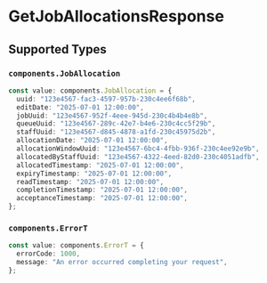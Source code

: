 # GetJobAllocationsResponse


## Supported Types

### `components.JobAllocation`

```typescript
const value: components.JobAllocation = {
  uuid: "123e4567-fac3-4597-957b-230c4ee6f68b",
  editDate: "2025-07-01 12:00:00",
  jobUuid: "123e4567-952f-4eee-945d-230c4b4b4e8b",
  queueUuid: "123e4567-289c-42e7-b4e6-230c4cc5f29b",
  staffUuid: "123e4567-d845-4878-a1fd-230c45975d2b",
  allocationDate: "2025-07-01 12:00:00",
  allocationWindowUuid: "123e4567-6bc4-4fbb-936f-230c4ee92e9b",
  allocatedByStaffUuid: "123e4567-4322-4eed-82d0-230c4051adfb",
  allocatedTimestamp: "2025-07-01 12:00:00",
  expiryTimestamp: "2025-07-01 12:00:00",
  readTimestamp: "2025-07-01 12:00:00",
  completionTimestamp: "2025-07-01 12:00:00",
  acceptanceTimestamp: "2025-07-01 12:00:00",
};
```

### `components.ErrorT`

```typescript
const value: components.ErrorT = {
  errorCode: 1000,
  message: "An error occurred completing your request",
};
```

